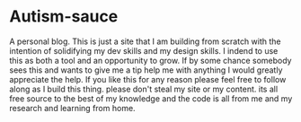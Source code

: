 # Autism-sauce
A personal blog.
This is just a site that I am building from scratch with the intention of solidifying my dev skills and my design skills.
I indend to use this as both a tool and an opportunity to grow. If by some chance somebody sees this and wants to give me a tip
help me with anything I would greatly appreciate the help. If you like this for any reason please feel free to follow along as
I build this thing. please don't steal my site or my content. its all free source to the best of my knowledge and the code is
all from me and my research and learning from home.
